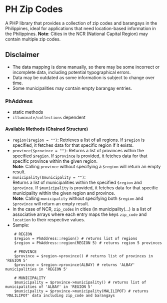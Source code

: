 # PH Zip Codes
A PHP library that provides a collection of zip codes and barangays in the Philippines, ideal for applications that need location-based information in the Philippines. **Note**: Cities in the NCR (National Capital Region) may contain multiple zip codes.

## Disclaimer
- The data mapping is done manually, so there may be some incorrect or incomplete data, including potential typographical errors.
- Data may be outdated as some information is subject to change over time.
- Some municipalities may contain empty barangay entries.

### PhAddress
- static methods
- `illuminate/collections` dependent
#### Available Methods (Chained Structure)
- `region($region = "")`: Retrieves a list of all regions. If `$region` is specified, it fetches data for that specific region if it exists. 
- `province($province = "")`: Returns a list of provinces within the specified `$region`. If `$province` is provided, it fetches data for that specific province within the given region.  
  **Note**: Calling `province` without specifying a `$region` will return an empty result.
- `municipality($municipality = "")`:  
  Returns a list of municipalities within the specified `$region` and `$province`. If `$municipality` is provided, it fetches data for that specific municipality within the given region and province.  
  **Note**: Calling `municipality` without specifying both `$region` and `$province` will return an empty result.
- In the case of NCR, `zip_codes` in cities (in municipality(...) is a list of associative arrays where each entry maps the keys `zip_code` and `location` to their respective values.
- Sample:
```
    # REGION
    $region = PhAddress::region() # returns list of regions
    $region = PhAddress::region(REGION 5) # returns region 5 provinces 

    # PROVINCE
    $province = $region->province() # returns list of provinces in 'REGION 5'
    $province = $region->province(ALBAY) # returns 'ALBAY' municipalities in 'REGION 5'

    # MUNICIPALITY
    $municipality = $province->municipality() # returns list of municipalities of 'ALBAY' in 'REGION 5'
    $municipality = $province->municipality(MALILIPOT) # returns 'MALILIPOT' data including zip_code and barangays
```
